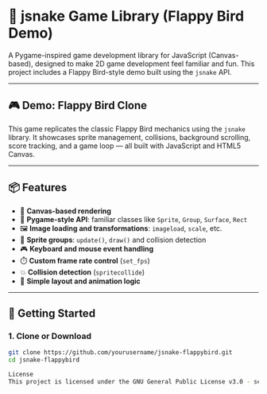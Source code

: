 # 🐍 jsnake Game Library (Flappy Bird Demo)

A Pygame-inspired game development library for JavaScript (Canvas-based), designed to make 2D game development feel familiar and fun. This project includes a Flappy Bird-style demo built using the `jsnake` API.

---

## 🎮 Demo: Flappy Bird Clone

This game replicates the classic Flappy Bird mechanics using the `jsnake` library. It showcases sprite management, collisions, background scrolling, score tracking, and a game loop — all built with JavaScript and HTML5 Canvas.

---

## 📦 Features

- 🎨 **Canvas-based rendering**
- 🧱 **Pygame-style API**: familiar classes like `Sprite`, `Group`, `Surface`, `Rect`
- 🖼️ **Image loading and transformations**: `imageload`, `scale`, etc.
- 🔄 **Sprite groups**: `update()`, `draw()` and collision detection
- 🎮 **Keyboard and mouse event handling**
- ⏱️ **Custom frame rate control** (`set_fps`)
- 💥 **Collision detection** (`spritecollide`)
- 📐 **Simple layout and animation logic**

---

## 🚀 Getting Started

### 1. Clone or Download
```bash
git clone https://github.com/yourusername/jsnake-flappybird.git
cd jsnake-flappybird

License
This project is licensed under the GNU General Public License v3.0 - see the [LICENSE](./LICENSE) file for details.
